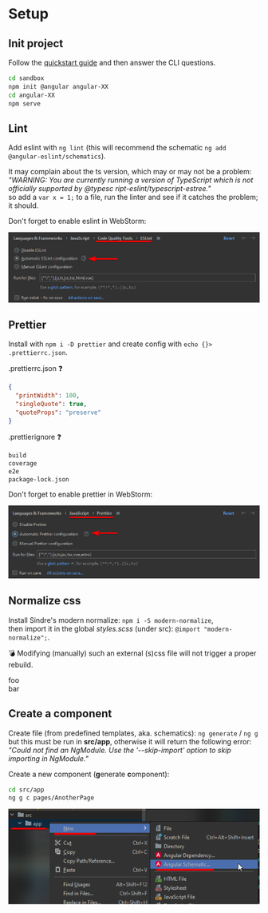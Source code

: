 # Setup

## Init project

Follow the [quickstart guide](https://angular.io/quick-start) and then answer the CLI questions.

```bash
cd sandbox
npm init @angular angular-XX
cd angular-XX
npm serve
```

## Lint

Add eslint with `ng lint` (this will recommend the schematic `ng add @angular-eslint/schematics`).

It may complain about the ts version, which may or may not be a problem:  
_"WARNING: You are currently running a version of TypeScript which is not officially supported by @typesc
ript-eslint/typescript-estree."_  
so add a `var x = 1;` to a file, run the linter and see if it catches the problem; it should.

Don't forget to enable eslint in WebStorm:

![eslint in webstorm](./1687787944-webstorm.png)

## Prettier

Install with `npm i -D prettier` and create config with `echo {}> .prettierrc.json`.

.prettierrc.json :question:

```json
{
  "printWidth": 100,
  "singleQuote": true,
  "quoteProps": "preserve"
}
```

.prettierignore :question:

```text
build
coverage
e2e
package-lock.json
```

Don't forget to enable prettier in WebStorm:

![prettier in webstorm](1687789401-webstorm.png)

## Normalize css

Install Sindre's modern normalize: `npm i -S modern-normalize`,  
then import it in the global _styles.scss_ (under src): `@import "modern-normalize";`.

:bomb: Modifying (manually) such an external (s)css file will not trigger a proper rebuild.

foo  
bar

## Create a component

Create file (from predefined templates, aka. schematics): `ng generate` / `ng g`
but this must be run in **src/app**, otherwise it will return the following error:  
_"Could not find an NgModule. Use the '--skip-import' option to skip importing in NgModule."_

Create a new component (**g**enerate **c**omponent):

```bash
cd src/app
ng g c pages/AnotherPage
```

![using the webstorm context menu](./1687785263-webstorm.png)
